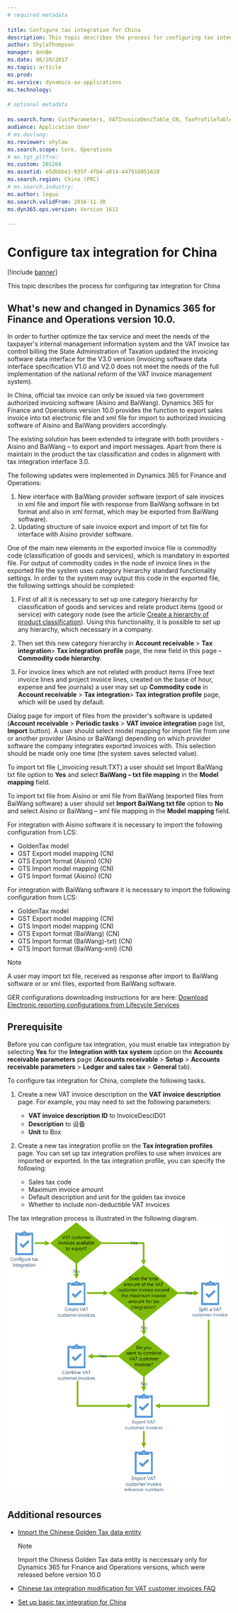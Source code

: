 ```yaml
---
# required metadata

title: Configure tax integration for China
description: This topic describes the process for configuring tax integration for China.
author: ShylaThompson
manager: AnnBe
ms.date: 06/20/2017
ms.topic: article
ms.prod: 
ms.service: dynamics-ax-applications
ms.technology: 

# optional metadata

ms.search.form: CustParameters, VATInvoiceDescTable_CN, TaxProfileTable_CN
audience: Application User
# ms.devlang: 
ms.reviewer: shylaw
ms.search.scope: Core, Operations
# ms.tgt_pltfrm: 
ms.custom: 265264
ms.assetid: e5dbbbe1-935f-4fb4-a014-447916051628
ms.search.region: China (PRC)
# ms.search.industry: 
ms.author: leguo
ms.search.validFrom: 2016-11-30
ms.dyn365.ops.version: Version 1611

---
```


# Configure tax integration for China

[!include [banner](../includes/banner.md)]

This topic describes the process for configuring tax integration for China 

## What's new and changed in Dynamics 365 for Finance and Operations version 10.0.

In order to further optimize the tax service and meet the needs of the taxpayer's internal management information system and the VAT invoice tax control billing the State Administration of Taxation updated  the invoicing software data interface for the V3.0 version (invoicing software data interface specification V1.0 and V2.0 does not meet the needs of the full implementation of the national reform of the VAT invoice management system). 

In China, official tax invoice can only be issued via two government authorized invoicing software (Aisino and BaiWang). 
Dynamics 365 for Finance and Operations version 10.0 provides the function to export sales invoice into txt electronic file and xml file for import to authorized invoicing software of Aisino and BaiWang providers accordingly. 

The existing solution has been extended to integrate with both providers - Aisino and BaiWang – to export and import messages. Apart from there is maintain in the product the tax classification and codes in alignment with tax integration interface 3.0.

The following updates were implemented in Dynamics 365 for Finance and Operations:

1.	New interface with BaiWang provider software (export of sale invoices in xml file and import file with response from BaiWang software in txt format and also in xml format, which may be exported from BaiWang software).
2.	Updating structure of sale invoice export and import of txt file for interface with Aisino provider software.

One of the main new elements in the exported invoice file is commodity code (classification of goods and services), which is mandatory in exported file. For output of commodity codes in the node of invoice lines in the exported file the system uses category hierarchy standard functionality settings. In order to the system may output this code in the exported file, the following settings should be completed:

1.	First of all it is necessary to set up one category hierarchy for classification of goods and services and relate product items (good or service) with category node (see the article [Create a hierarchy of product classification](https://emea01.safelinks.protection.outlook.com/?url=https%3A%2F%2Fdocs.microsoft.com%2Fen-us%2Fdynamics365%2Funified-operations%2Fsupply-chain%2Fpim%2Ftasks%2Fcreate-hierarchy-product-classification&data=02%7C01%7Cv-oloski%40microsoft.com%7C57775aeaf8344fe8c46b08d6809a22d4%7C72f988bf86f141af91ab2d7cd011db47%7C1%7C0%7C636837796906771919&sdata=IuDk5ms0xSQvCCESzlz3gAMOjClEsPyuGL29M5iNows%3D&reserved=0)). 
Using this functionality, it is possible to set up any hierarchy, which necessary in a company.

2.	Then set this new category hierarchy in **Account receivable** \> **Tax integration**\> **Tax integration profile** page, the new field in this page – **Commodity code hierarchy**.

3.	For invoice lines which are not related with product items (Free text invoice lines and project invoice lines, created on the base of hour, expense and fee journals) a user may set up **Commodity code** in **Account receivable** \> **Tax integration**\> **Tax integration profile** page, which will be used by default.

Dialog page for import of files from the provider's software  is updated (**Account receivable** \> **Periodic tasks** \> **VAT invoice integration** page list, **Import** button). A user should select model mapping for import file from one or another provider (Aisino or BaiWang) depending on which provider software the company integrates exported invoices with. This selection should be made only one time (the system saves selected value). 

To import txt file (<file name>_invoicing result.TXT) a user should set Import BaiWang txt file option to **Yes** and select **BaiWang – txt file mapping** in the **Model mapping** field.

To import txt file from Aisino or xml file from BaiWang (exported files from BaiWang software) a user should set **Import BaiWang txt file** option to **No** and select Aisino  or BaiWang – xml file mapping in the **Model mapping** field.

For integration with Aisino software it is necessary to import the following configuration from LCS:

- GoldenTax model
-	GST Export model mapping (CN)
-	GTS Export format (Aisino) (CN)
-	GTS Import model mapping (CN)
-	GTS Import format (Aisino) (CN)

For integration with BaiWang software it is necessary to import the following configuration from LCS:
-	GoldenTax model
-	GST Export model mapping (CN)
-	GTS Import model mapping (CN)
-	GTS Export format (BaiWang) (CN)
-	GTS Import format (BaiWang)-txt) (CN)
-	GTS Import format (BaiWang-xml) (CN)
   > [!NOTE] 
   > <P> A user may import txt file, received as response after import to BaiWang software or or xml files, exported from BaiWang software.</P>

GER configurations downloading instructions for are here:
[Download Electronic reporting configurations from Lifecycle Services](https://docs.microsoft.com/en-us/dynamics365/unified-operations/dev-itpro/analytics/download-electronic-reporting-configuration-lcs) 



## Prerequisite
Before you can configure tax integration, you must enable tax integration by selecting **Yes** for the **Integration with tax system** option on the **Accounts receivable parameters** page (**Accounts receivable** > **Setup** > **Accounts receivable parameters** > **Ledger and sales tax** > **General** tab).

To configure tax integration for China, complete the following tasks.

1.  Create a new VAT invoice description on the **VAT invoice description** page. For example, you may need to set  the following parameters:
    -   **VAT invoice description ID** to InvoiceDescID01
    -   **Description** to 设备
    -   **Unit** to Box

2.  Create a new tax integration profile on the **Tax integration profiles** page. You can set up tax integration profiles to use when invoices are imported or exported. In the tax integration profile, you can specify the following:
    -   Sales tax code
    -   Maximum invoice amount
    -   Default description and unit for the golden tax invoice
    -   Whether to include non-deductible VAT invoices

The tax integration process is illustrated in the following diagram.
[![IC666469](./media/ic666469.gif)](./media/ic666469.gif)

## Additional resources

- [Import the Chinese Golden Tax data entity](apac-chn-import-golden-tax-data-entity.md)

   > [!NOTE] 
   > <P> Import the Chiness Golden Tax data entity is neccessary only for Dynamics 365 for Finance and Operations versions, which were released before version 10.0 </P>
   
- [Chinese tax integration modification for VAT customer invoices FAQ](apac-chn-tax-integration-vat-customer-invoices.md)

- [Set up basic tax integration for China](./tasks/set-up-basic-tax-integration-profile-china.md)


